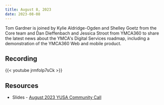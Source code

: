 ```yaml
---
title: August 8, 2023
date: 2023-08-08
---
```


Tom Gardner is joined by Kylie Aldridge-Ogden and Shelley Goetz from the Core team and Dan Dieffenbach and Jessica Stroot from YMCA360 to share the latest news about the YMCA's Digital Services roadmap, including a demonstration of the YMCA360 Web and mobile product.

## Recording

{{< youtube jrmfolp7sCk >}}

## Resources

- Slides - [August 2023 YUSA Community Call](</monthly-calls/decks/2023-08 YUSA Community Call.pdf>)
